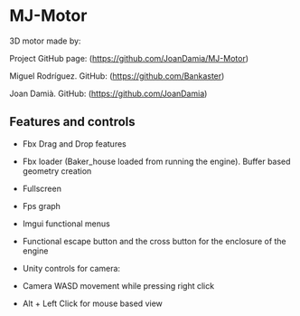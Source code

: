 # MJ-Motor
3D motor made by:

Project GitHub page: (https://github.com/JoanDamia/MJ-Motor)

Miguel Rodríguez. GitHub: (https://github.com/Bankaster)

Joan Damià. GitHub: (https://github.com/JoanDamia)

## Features and controls

- Fbx Drag and Drop features
- Fbx loader (Baker_house loaded from running the engine). Buffer based geometry creation
- Fullscreen
- Fps graph
- Imgui functional menus
- Functional escape button and the cross button for the enclosure of the engine

- Unity controls for camera:
- Camera WASD movement while pressing right click
- Alt + Left Click for mouse based view






